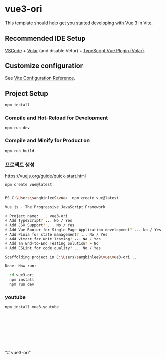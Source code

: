 # vue3-ori

This template should help get you started developing with Vue 3 in Vite.

## Recommended IDE Setup

[VSCode](https://code.visualstudio.com/) + [Volar](https://marketplace.visualstudio.com/items?itemName=Vue.volar) (and disable Vetur) + [TypeScript Vue Plugin (Volar)](https://marketplace.visualstudio.com/items?itemName=Vue.vscode-typescript-vue-plugin).

## Customize configuration

See [Vite Configuration Reference](https://vitejs.dev/config/).

## Project Setup

```sh
npm install
```

### Compile and Hot-Reload for Development

```sh
npm run dev
```

### Compile and Minify for Production

```sh
npm run build
```




### 프로젝트 생성 

https://vuejs.org/guide/quick-start.html
```sh
npm create vue@latest


PS C:\Users\sangbinlee9\vue>  npm create vue@latest

Vue.js - The Progressive JavaScript Framework

√ Project name: ... vue3-ori
√ Add TypeScript? ... No / Yes
√ Add JSX Support? ... No / Yes
√ Add Vue Router for Single Page Application development? ... No / Yes
√ Add Pinia for state management? ... No / Yes
√ Add Vitest for Unit Testing? ... No / Yes
√ Add an End-to-End Testing Solution? » No
√ Add ESLint for code quality? ... No / Yes

Scaffolding project in C:\Users\sangbinlee9\vue\vue3-ori...

Done. Now run:

  cd vue3-ori
  npm install
  npm run dev


```

### youtube

```sh
npm install vue3-youtube 
```



### 

```sh

```


### 

```sh

```


### 

```sh

```


### 

```sh

```


### 

```sh

```



"# vue3-ori" 
